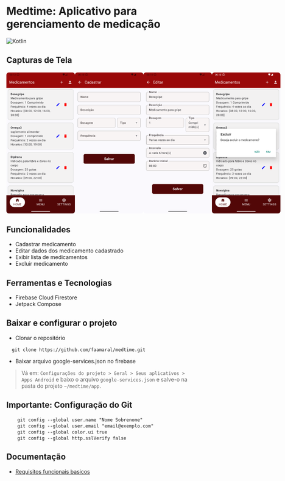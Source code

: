 # Medtime: Aplicativo para gerenciamento de medicação

![Kotlin](https://img.shields.io/badge/kotlin-%237F52FF.svg?style=for-the-badge&logo=kotlin&logoColor=white)

## Capturas de Tela



<div style="display:flex; flex-direction: row; justify-content: space-evenly; margin-top: 20px;">
  <img src="docs/images/nova_tela_inicial.png" alt="Home Screen" width="180">
  <img src="docs/images/novo_cadastrar_medicamento.png" alt="Cadastrar Medicamento" width="180">
  <img src="docs/images/novo_editar_medicamentos.png" alt="Editar Medicamento" width="180">
  <img src="docs/images/novo_excluir_medicamento.png" alt="Excluir Medicamento" width="180">
</div>

## Funcionalidades

- Cadastrar medicamento
- Editar dados dos medicamento cadastrado
- Exibir lista de medicamentos
- Excluir medicamento

## Ferramentas e Tecnologias

- Firebase Cloud Firestore
- Jetpack Compose

## Baixar e configurar o projeto

- Clonar o repositório
  
```shell
  git clone https://github.com/faamaral/medtime.git
```

- Baixar arquivo google-services.json no firebase

> Vá em: `Configurações do projeto > Geral > Seus aplicativos > Apps Android` e baixo o arquivo `google-services.json` e salve-o na pasta do projeto `~/medtime/app`.

## Importante: Configuração do Git
    
```shell
    git config --global user.name "Nome Sobrenome"
    git config --global user.email "email@exemplo.com"
    git config --global color.ui true
    git config --global http.sslVerify false
```

## Documentação

- [Requisitos funcionais basicos](/docs/planning/reqs.md)

